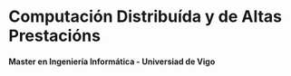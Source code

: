 # Computación Distribuída y de Altas Prestacións
#### Master en Ingeniería Informática - Universiad de Vigo
